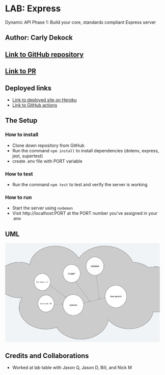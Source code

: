 # LAB: Express

Dynamic API Phase 1: Build your core, standards compliant Express server
## Author: Carly Dekock

## [Link to GitHub repository](https://github.com/carlydekock/basic-express-server.git)
## [Link to PR](https://github.com/carlydekock/basic-express-server/pull/4)

## Deployed links

- [Link to deployed site on Heroku](https://carlydekock-basic-express-serv.herokuapp.com/)
- [Link to GitHub actions](https://github.com/carlydekock/server-deployment-practice/actions)

## The Setup

### How to install

- Clone down repository from GitHub
- Run the command ```npm install``` to install dependencies (dotenv, express, jest, supertest)
- create .env file with PORT variable

### How to test

- Run the command ```npm test``` to test and verify the server is working

### How to run

- Start the server using ```nodemon```
- Visit http://localhost:PORT at the PORT number you've assigned in your .env

## UML
![image](assets/UML.png)

## Credits and Collaborations

- Worked at lab table with Jason Q, Jason D, Bill, and Nick M
